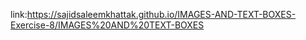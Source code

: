 link:https://sajidsaleemkhattak.github.io/IMAGES-AND-TEXT-BOXES-Exercise-8/IMAGES%20AND%20TEXT-BOXES
